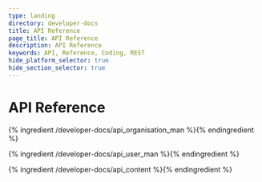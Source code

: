 ```yaml
---
type: landing
directory: developer-docs
title: API Reference
page_title: API Reference
description: API Reference
keywords: API, Reference, Coding, REST
hide_platform_selector: true
hide_section_selector: true
---
```

# API Reference

{% ingredient /developer-docs/api_organisation_man %}{% endingredient %}

{% ingredient /developer-docs/api_user_man %}{% endingredient %}

{% ingredient /developer-docs/api_content %}{% endingredient %}
